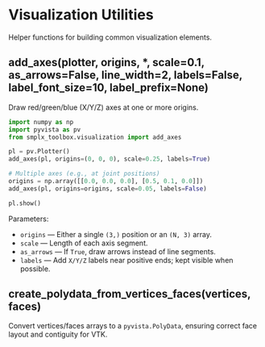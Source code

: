 # Visualization Utilities

Helper functions for building common visualization elements.

## add_axes(plotter, origins, *, scale=0.1, as_arrows=False, line_width=2, labels=False, label_font_size=10, label_prefix=None)

Draw red/green/blue (X/Y/Z) axes at one or more origins.

```python
import numpy as np
import pyvista as pv
from smplx_toolbox.visualization import add_axes

pl = pv.Plotter()
add_axes(pl, origins=(0, 0, 0), scale=0.25, labels=True)

# Multiple axes (e.g., at joint positions)
origins = np.array([[0.0, 0.0, 0.0], [0.5, 0.1, 0.0]])
add_axes(pl, origins=origins, scale=0.05, labels=False)

pl.show()
```

Parameters:

- `origins` — Either a single `(3,)` position or an `(N, 3)` array.
- `scale` — Length of each axis segment.
- `as_arrows` — If `True`, draw arrows instead of line segments.
- `labels` — Add `X/Y/Z` labels near positive ends; kept visible when possible.

## create_polydata_from_vertices_faces(vertices, faces)

Convert vertices/faces arrays to a `pyvista.PolyData`, ensuring correct face
layout and contiguity for VTK.

